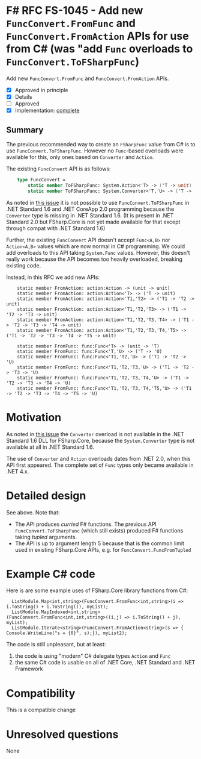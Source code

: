 # F# RFC FS-1045 - Add new `FuncConvert.FromFunc` and `FuncConvert.FromAction` APIs  for use from C# (was "add `Func` overloads to ``FuncConvert.ToFSharpFunc``)

Add new `FuncConvert.FromFunc` and `FuncConvert.FromAction` APIs.

* [x] Approved in principle
* [x] Details
* [ ] Approved 
* [x] Implementation: [complete](https://github.com/Microsoft/visualfsharp/pull/4815)

## Summary

The previous recommended way to create an ``FSharpFunc`` value from C# is to use ``FuncConvert.ToFSharpFunc``.  However no ``Func``-based
overloads were available for this, only ones based on ``Converter`` and ``Action``.

The existing ``FuncConvert`` API is as follows:
```fsharp
    type FuncConvert = 
        static member ToFSharpFunc: System.Action<'T> -> ('T -> unit)
        static member ToFSharpFunc: System.Converter<'T,'U> -> ('T -> 'U)
```

As noted in [this issue](https://github.com/Microsoft/visualfsharp/issues/1847) it is not possible to use ``FuncConvert.ToFSharpFunc`` in .NET Standard 1.6 and .NET CoreApp 2.0 programming because the `Converter` type is missing in .NET Standard 1.6. (It is present in .NET Standard 2.0 but FSharp.Core is not yet made available for that except through compat with .NET Standard 1.6) 

Further, the existing `FuncConvert` API doesn't accept `Func<A,B>` nor `Action<A,B>` values which are now normal in C# programming. We could add overloads to this API taking ``System.Func`` values. However, this doesn't really work because the API becomes too heavily overloaded, breaking existing code.  

Instead, in this RFC we add new APIs:

        static member FromAction: action:Action -> (unit -> unit)
        static member FromAction: action:Action<'T> -> ('T -> unit)
        static member FromAction: action:Action<'T1,'T2> -> ('T1 -> 'T2 -> unit)
        static member FromAction: action:Action<'T1,'T2,'T3> -> ('T1 -> 'T2 -> 'T3 -> unit)
        static member FromAction: action:Action<'T1,'T2,'T3,'T4> -> ('T1 -> 'T2 -> 'T3 -> 'T4 -> unit)
        static member FromAction: action:Action<'T1,'T2,'T3,'T4,'T5> -> ('T1 -> 'T2 -> 'T3 -> 'T4 -> 'T5 -> unit)

        static member FromFunc: func:Func<'T> -> (unit -> 'T)
        static member FromFunc: func:Func<'T,'U> -> ('T -> 'U)
        static member FromFunc: func:Func<'T1,'T2,'U> -> ('T1 -> 'T2 -> 'U)
        static member FromFunc: func:Func<'T1,'T2,'T3,'U> -> ('T1 -> 'T2 -> 'T3 -> 'U)
        static member FromFunc: func:Func<'T1,'T2,'T3,'T4,'U> -> ('T1 -> 'T2 -> 'T3 -> 'T4 -> 'U)
        static member FromFunc: func:Func<'T1,'T2,'T3,'T4,'T5,'U> -> ('T1 -> 'T2 -> 'T3 -> 'T4 -> 'T5 -> 'U)

# Motivation
[motivation]: #motivation

As noted in [this issue](https://github.com/Microsoft/visualfsharp/issues/1847) the ``Converter`` overload is not available
in the .NET Standard 1.6 DLL for FSharp.Core, because the ``System.Converter`` type is not available at all in .NET Standard 1.6.

The use of ``Converter`` and ``Action`` overloads dates from .NET 2.0, when this API first appeared.  The complete set of ``Func``
types only became available in .NET 4.x.  

# Detailed design
[design]: #detailed-design

See above. Note that:
* The API produces _curried_ F# functions.  The previous API `FuncConvert.ToFSharpFunc` (which still exists) produced F# functions taking _tupled_ arguments.
* The API is up to argument length 5 because that is the common limit used in existing FSharp.Core APIs, e.g. for `FuncConvert.FuncFromTupled`

# Example C# code

Here is are some example uses of FSharp.Core library functions from C#:

      ListModule.Map<int,string>(FuncConvert.FromFunc<int,string>(i => i.ToString() + i.ToString()), myList);
      ListModule.MapIndexed<int,string>(FuncConvert.FromFunc<int,int,string>((i,j) => i.ToString() + j), myList);
      ListModule.Iterate<string>(FuncConvert.FromAction<string>(s => { Console.WriteLine("s = {0}", s);}), myList2);

The code is still unpleasant, but at least:
1. the code is using "modern" C# delegate types `Action` and `Func`
1. the same C# code is usable on all of .NET Core, .NET Standard and .NET Framework


# Compatibility
[compatibility]: #compatibility

This is a compatible change

# Unresolved questions
[unresolved]: #unresolved-questions

None

